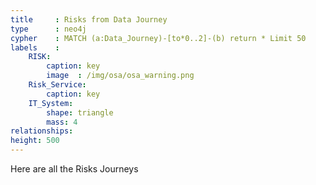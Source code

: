 ```yaml
---
title     : Risks from Data Journey
type      : neo4j
cypher    : MATCH (a:Data_Journey)-[to*0..2]-(b) return * Limit 50
labels    :
    RISK:
        caption: key
        image  : /img/osa/osa_warning.png
    Risk_Service:
        caption: key
    IT_System:
        shape: triangle
        mass: 4
relationships:
height: 500
---
```


Here are all the Risks Journeys